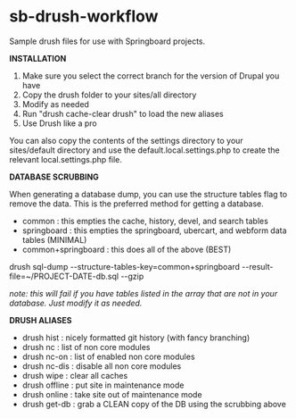 sb-drush-workflow
=================

Sample drush files for use with Springboard projects.

**INSTALLATION**

1. Make sure you select the correct branch for the version of Drupal you have
2. Copy the drush folder to your sites/all directory
3. Modify as needed
4. Run "drush cache-clear drush" to load the new aliases
5. Use Drush like a pro

You can also copy the contents of the settings directory to your sites/default directory and use the default.local.settings.php to create the relevant local.settings.php file. 

**DATABASE SCRUBBING**

When generating a database dump, you can use the structure tables flag to remove the data. This is the preferred method for getting a database.

 - common : this empties the cache, history, devel, and search tables
 - springboard : this empties the springboard, ubercart, and webform data tables (MINIMAL)
 - common+springboard : this does all of the above (BEST)

drush sql-dump --structure-tables-key=common+springboard --result-file=~/PROJECT-DATE-db.sql --gzip

_note: this will fail if you have tables listed in the array that are not in your database. Just modify it as needed._

**DRUSH ALIASES**

 - drush hist : nicely formatted git history (with fancy branching)
 - drush nc : list of non core modules
 - drush nc-on : list of enabled non core modules
 - drush nc-dis : disable all non core modules
 - drush wipe : clear all caches
 - drush offline : put site in maintenance mode
 - drush online : take site out of maintenance mode
 - drush get-db : grab a CLEAN copy of the DB using the scrubbing above

